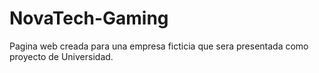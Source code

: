 # NovaTech-Gaming
Pagina web creada para una empresa ficticia que sera presentada como proyecto de Universidad.
